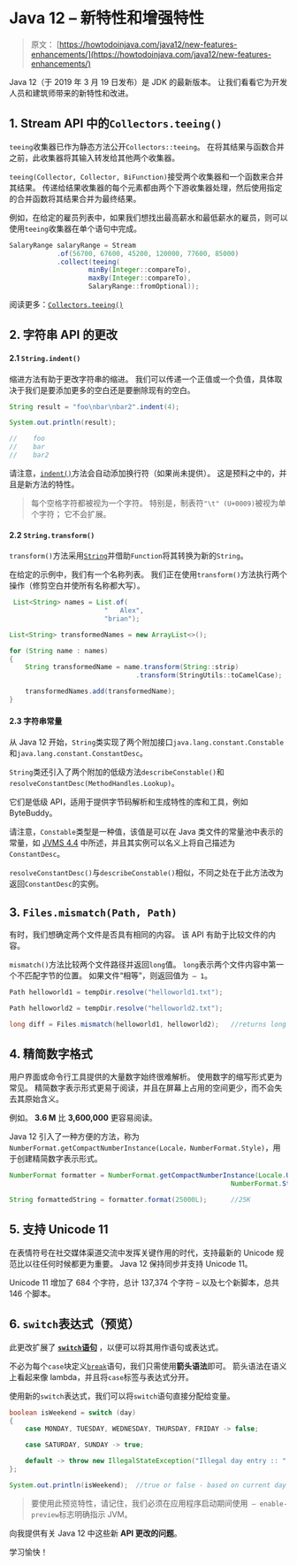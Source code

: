 # Java 12 – 新特性和增强特性

> 原文： [https://howtodoinjava.com/java12/new-features-enhancements/](https://howtodoinjava.com/java12/new-features-enhancements/)

Java 12（于 2019 年 3 月 19 日发布）是 JDK 的最新版本。 让我们看看它为开发人员和建筑师带来的新特性和改进。

## 1\. Stream API 中的`Collectors.teeing()`

`teeing`收集器已作为静态方法公开`Collectors::teeing`。 在将其结果与函数合并之前，此收集器将其输入转发给其他两个收集器。

`teeing(Collector, Collector, BiFunction)`接受两个收集器和一个函数来合并其结果。 传递给结果收集器的每个元素都由两个下游收集器处理，然后使用指定的合并函数将其结果合并为最终结果。

例如，在给定的雇员列表中，如果我们想找出最高薪水和最低薪水的雇员，则可以使用`teeing`收集器在单个语句中完成。

```java
SalaryRange salaryRange = Stream
            .of(56700, 67600, 45200, 120000, 77600, 85000)
            .collect(teeing(
                    minBy(Integer::compareTo), 
                    maxBy(Integer::compareTo), 
                    SalaryRange::fromOptional));

```

阅读更多：[`Collectors.teeing()`](https://docs.oracle.com/en/java/javase/12/docs/api/java.base/java/util/stream/Collectors.html#teeing(java.util.stream.Collector,java.util.stream.Collector,java.util.function.BiFunction))

## 2\. 字符串 API 的更改

#### 2.1 `String.indent()`

缩进方法有助于更改字符串的缩进。 我们可以传递一个正值或一个负值，具体取决于我们是要添加更多的空白还是要删除现有的空白。

```java
String result = "foo\nbar\nbar2".indent(4);

System.out.println(result);

//    foo
//    bar
//    bar2

```

请注意，[`indent()`](https://docs.oracle.com/en/java/javase/12/docs/api/java.base/java/lang/String.html#indent(int))方法会自动添加换行符（如果尚未提供）。 这是预料之中的，并且是新方法的特性。

> 每个空格字符都被视为一个字符。 特别是，制表符`"\t" (U+0009)`被视为单个字符； 它不会扩展。

#### 2.2 `String.transform()`

`transform()`方法采用[`String`](https://howtodoinjava.com/java-string/)并借助`Function`将其转换为新的`String`。

在给定的示例中，我们有一个名称列表。 我们正在使用`transform()`方法执行两个操作（修剪空白并使所有名称都大写）。

```java
 List<String> names = List.of(
		            	"   Alex",
		            	"brian");

List<String> transformedNames = new ArrayList<>();

for (String name : names) 
{
    String transformedName = name.transform(String::strip)
            					.transform(StringUtils::toCamelCase);

    transformedNames.add(transformedName);
}

```

#### 2.3 字符串常量

从 Java 12 开始，`String`类实现了两个附加接口`java.lang.constant.Constable`和`java.lang.constant.ConstantDesc`。

`String`类还引入了两个附加的低级方法`describeConstable()`和`resolveConstantDesc(MethodHandles.Lookup)`。

它们是低级 API，适用于提供字节码解析和生成特性的库和工具，例如 ByteBuddy。

请注意，`Constable`类型是一种值，该值是可以在 Java 类文件的常量池中表示的常量，如 [JVMS 4.4](https://docs.oracle.com/javase/specs/jvms/se7/html/jvms-4.html#jvms-4.4) 中所述，并且其实例可以名义上将自己描述为`ConstantDesc`。

`resolveConstantDesc()`与`describeConstable()`相似，不同之处在于此方法改为返回`ConstantDesc`的实例。

## 3\. `Files.mismatch(Path, Path)`

有时，我们想确定两个文件是否具有相同的内容。 该 API 有助于比较文件的内容。

`mismatch()`方法比较两个文件路径并返回`long`值。 `long`表示两个文件内容中第一个不匹配字节的位置。 如果文件“相等”，则返回值为` – 1`。

```java
Path helloworld1 = tempDir.resolve("helloworld1.txt");

Path helloworld2 = tempDir.resolve("helloworld2.txt");

long diff = Files.mismatch(helloworld1, helloworld2);	//returns long value

```

## 4\. 精简数字格式

用户界面或命令行工具提供的大量数字始终很难解析。 使用数字的缩写形式更为常见。 精简数字表示形式更易于阅读，并且在屏幕上占用的空间更少，而不会失去其原始含义。

例如。 **3.6 M** 比 **3,600,000** 更容易阅读。

Java 12 引入了一种方便的方法，称为`NumberFormat.getCompactNumberInstance(Locale，NumberFormat.Style)`，用于创建精简数字表示形式。

```java
NumberFormat formatter = NumberFormat.getCompactNumberInstance(Locale.US,
            											NumberFormat.Style.SHORT);

String formattedString = formatter.format(25000L);		//25K

```

## 5\. 支持 Unicode 11

在表情符号在社交媒体渠道交流中发挥关键作用的时代，支持最新的 Unicode 规范比以往任何时候都更为重要。 Java 12 保持同步并支持 Unicode 11。

Unicode 11 增加了 684 个字符，总计 137,374 个字符 – 以及七个新脚本，总共 146 个脚本。

## 6\. `switch`表达式（预览）

此更改扩展了 [**`switch`语句**](https://howtodoinjava.com/java/basics/switch-statement-in-java/) ，以便可以将其用作语句或表达式。

不必为每个`case`块定义[`break`](https://howtodoinjava.com/java/basics/break-keyword/)语句，我们只需使用**箭头语法**即可。 箭头语法在语义上看起来像 lambda，并且将`case`标签与表达式分开。

使用新的`switch`表达式，我们可以将`switch`语句直接分配给变量。

```java
boolean isWeekend = switch (day) 
{
	case MONDAY, TUESDAY, WEDNESDAY, THURSDAY, FRIDAY -> false;

	case SATURDAY, SUNDAY -> true;

	default -> throw new IllegalStateException("Illegal day entry :: " + day);
};

System.out.println(isWeekend); 	//true or false - based on current day

```

> 要使用此预览特性，请记住，我们必须在应用程序启动期间使用` – enable-preview`标志明确指示 JVM。

向我提供有关 Java 12 中这些新 **API 更改的问题**。

学习愉快！